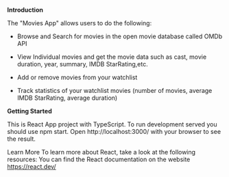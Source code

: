 **Introduction**

The "Movies App" allows users to do the following:
* Browse and Search for movies in the open movie database called OMDb API

* View Individual movies and get the movie data such as cast, movie duration, year, summary, IMDB StarRating,etc. 

* Add or remove movies from your watchlist 

* Track statistics of your watchlist movies (number of movies, average IMDB StarRating, average duration)

**Getting Started**

This is React App project with TypeScript.
To run development served you should use npm start.
Open http://localhost:3000/ with your browser to see the result.

Learn More
To learn more about React, take a look at the following resources:
You can find the React documentation on the website https://react.dev/
